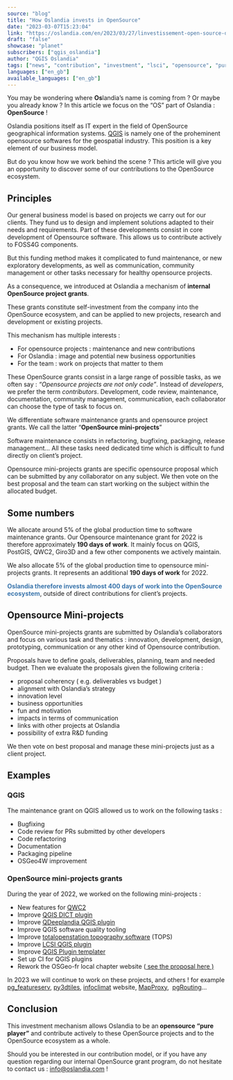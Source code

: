 ```yaml
---
source: "blog"
title: "How Oslandia invests in OpenSource"
date: "2023-03-07T15:23:04"
link: "https://oslandia.com/en/2023/03/27/linvestissement-open-source-doslandia/"
draft: "false"
showcase: "planet"
subscribers: ["qgis_oslandia"]
author: "QGIS Oslandia"
tags: ["news", "contribution", "investment", "lsci", "opensource", "pureplayer", "qdeeplandia", "qgis", "qwc2", "totalopenstation"]
languages: ["en_gb"]
available_languages: ["en_gb"]
---
```


<div class="wpb_row vc_row-fluid vc_row standard_section" id="fws_67efcc0b96140" style="padding-top: 0px; padding-bottom: 0px;"><div class="row-bg-wrap"><div class="inner-wrap"> <div class="row-bg"></div></div> </div><div class="col span_12 dark left">
<div class="vc_col-sm-12 wpb_column column_container vc_column_container col no-extra-padding">
<div class="vc_column-inner">
<div class="wpb_wrapper">
<div class="wpb_text_column wpb_content_element">
<div class="wpb_wrapper">
<p>You may be wondering where <strong>Os</strong>landia’s name is coming from ? Or maybe you already know ? In this article we focus on the “OS” part of Oslandia : <strong>OpenSource</strong> !</p>
<p>Oslandia positions itself as IT expert in the field of OpenSource geographical information systems. <a href="http://qgis.org">QGIS</a> is namely one of the proheminent opensource softwares for the geospatial industry. This position is a key element of our business model.</p>
<p>But do you know how we work behind the scene ? This article will give you an opportunity to discover some of our contributions to the OpenSource ecosystem.</p>
<h2>Principles</h2>
<p>Our general business model is based on projects we carry out for our clients. They fund us to design and implement solutions adapted to their needs and requirements. Part of these developments consist in core development of Opensource software. This allows us to contribute actively to FOSS4G components.</p>
<p>But this funding method makes it complicated to fund maintenance, or new exploratory developments, as well as communication, community management or other tasks necessary for healthy opensource projects.</p>
<p>As a consequence, we introduced at Oslandia a mechanism of <strong>internal OpenSource project grants</strong>.</p>
<p>These grants constitute self-investment from the company into the OpenSource ecosystem, and can be applied to new projects, research and development or existing projects.</p>
<p>This mechanism has multiple interests :</p>
<ul>
<li>For opensource projects : maintenance and new contributions</li>
<li>For Oslandia : image and potential new business opportunities</li>
<li>For the team : work on projects that matter to them</li>
</ul>
<p>These OpenSource grants consist in a large range of possible tasks, as we often say : <em>“Opensource projects are not only code”</em>. Instead of <em>developers</em>, we prefer the term <em>contributors</em>. Development, code review, maintenance, documentation, community management, communication, each collaborator can choose the type of task to focus on.</p>
<p>We differentiate software maintenance grants and opensource project grants. We call the latter “<strong>OpenSource mini-projects</strong>”</p>
<p>Software maintenance consists in refactoring, bugfixing, packaging, release management… All these tasks need dedicated time which is difficult to fund directly on client’s project.</p>
<p>Opensource mini-projects grants are specific opensource proposal which can be submitted by any collaborator on any subject. We then vote on the best proposal and the team can start working on the subject within the allocated budget.</p>
</div>
</div>
</div>
</div>
</div>
</div></div>
<div class="wpb_row vc_row-fluid vc_row standard_section" id="fws_67efcc0b99a5b" style="padding-top: 0px; padding-bottom: 0px;"><div class="row-bg-wrap"><div class="inner-wrap"> <div class="row-bg"></div></div> </div><div class="col span_12 dark left">
<div class="vc_col-sm-12 wpb_column column_container vc_column_container col no-extra-padding">
<div class="vc_column-inner">
<div class="wpb_wrapper">
<div class="iwithtext"><div class="iwt-icon"> <i class="icon-default-style icon-bullhorn accent-color"></i> </div><div class="iwt-text">
<h2>Some numbers</h2>
<p>We allocate around 5% of the global production time to software maintenance grants. Our Opensource maintenance grant for 2022 is therefore approximately<strong> 190 days of work</strong>. It mainly focus on QGIS, PostGIS, QWC2, Giro3D and a few other components we actively maintain.</p>
<p>We also allocate 5% of the global production time to opensource mini-projects grants. It represents an additional <strong>190 days of work</strong> for 2022.</p>
<p><span style="color: #3a75ac;"><strong>Oslandia therefore invests almost 400 days of work into the OpenSource ecosystem</strong></span>, outside of direct contributions for client’s projects. </p></div><div class="clear"></div></div>
</div>
</div>
</div>
</div></div>
<div class="wpb_row vc_row-fluid vc_row standard_section" id="fws_67efcc0b99be4" style="padding-top: 0px; padding-bottom: 0px;"><div class="row-bg-wrap"><div class="inner-wrap"> <div class="row-bg"></div></div> </div><div class="col span_12 dark left">
<div class="vc_col-sm-12 wpb_column column_container vc_column_container col no-extra-padding">
<div class="vc_column-inner">
<div class="wpb_wrapper">
<div class="wpb_text_column wpb_content_element">
<div class="wpb_wrapper">
<h2>Opensource Mini-projects</h2>
<p>OpenSource mini-projects grants are submitted by Oslandia’s collaborators and focus on various task and thematics : innovation, development, design, prototyping, communication or any other kind of Opensource contribution.</p>
<p>Proposals have to define goals, deliverables, planning, team and needed budget. Then we evaluate the proposals given the following criteria :</p>
<ul>
<li>proposal coherency ( e.g. deliverables vs budget )</li>
<li>alignment with Oslandia’s strategy</li>
<li>innovation level</li>
<li>business opportunities</li>
<li>fun and motivation</li>
<li>impacts in terms of communication</li>
<li>links with other projects at Oslandia</li>
<li>possibility of extra R&amp;D funding</li>
</ul>
<p>We then vote on best proposal and manage these mini-projects just as a client project.</p>
<h2>Examples</h2>
<h3>QGIS</h3>
<p>The maintenance grant on QGIS allowed us to work on the following tasks :</p>
<ul>
<li>Bugfixing</li>
<li>Code review for PRs submitted by other developers</li>
<li>Code refactoring</li>
<li>Documentation</li>
<li>Packaging pipeline</li>
<li>OSGeo4W improvement</li>
</ul>
<h3>OpenSource mini-projects grants</h3>
<p>During the year of 2022, we worked on the following mini-projects :</p>
<ul>
<li>New features for <a href="https://github.com/qgis/qwc2">QWC2</a></li>
<li>Improve <a href="https://oslandia.gitlab.io/qgis/DICT/">QGIS DICT plugin</a></li>
<li>Improve <a href="https://gitlab.com/Oslandia/qgis/QDeeplandia">QDeeplandia QGIS plugin</a></li>
<li>Improve QGIS software quality tooling</li>
<li>Improve <a href="https://tops.iosa.it/">totalopenstation topography software</a> (TOPS)</li>
<li>Improve <a href="https://oslandia.com/en/2022/08/08/nouvelle-sortie-du-plugin-landsurveycodesimport-lsci/">LCSI QGIS plugin</a></li>
<li>Improve <a href="https://oslandia.gitlab.io/qgis/template-qgis-plugin/">QGIS Plugin templater</a></li>
<li>Set up CI for QGIS plugins</li>
<li>Rework the OSGeo-fr local chapter website (<a href="https://osgeo-fr.gitlab.io/infra/osgeofr-site-next-hugo-universal/"> see the proposal here )</a></li>
</ul>
<p>In 2023 we will continue to work on these projects, and others ! for example <a href="https://github.com/CrunchyData/pg_featureserv">pg_featureserv</a>, <a href="https://gitlab.com/Oslandia/py3dtiles">py3dtiles</a>, <a href="https://www.infoclimat.fr/">infoclimat</a> website, <a href="https://mapproxy.org/">MapProxy</a>,  <a href="https://pgrouting.org/">pgRouting</a>…</p>
<h2>Conclusion</h2>
<p>This investment mechanism allows Oslandia to be an<strong> opensource “pure player”</strong> and contribute actively to these OpenSource projects and to the OpenSource ecosystem as a whole.</p>
<p>Should you be interested in our contribution model, or if you have any question regarding our internal OpenSource grant program, do not hesitate to contact us : <a href="mailto:info@oslandia.com">info@oslandia.com</a> !</p>
</div>
</div>
</div>
</div>
</div>
</div></div>
